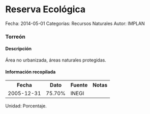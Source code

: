 Reserva Ecológica
=====

Fecha: 2014-05-01
Categorías: Recursos Naturales
Autor: IMPLAN

### Torreón

#### Descripción

Área no urbanizada, áreas naturales protegidas.

#### Información recopilada

<table class="table table-hover table-bordered">
  <tr><th>Fecha</th><th>Dato</th><th>Fuente</th><th>Notas</th></tr>
  <tr><td>2005-12-31</td><td>75.70%</td><td>INEGI</td><td></td></tr>
</table>

Unidad: Porcentaje.
